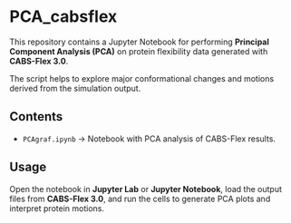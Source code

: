 # PCA_cabsflex

This repository contains a Jupyter Notebook for performing **Principal Component Analysis (PCA)** on protein flexibility data generated with **CABS-Flex 3.0**.  

The script helps to explore major conformational changes and motions derived from the simulation output.

## Contents
- `PCAgraf.ipynb` → Notebook with PCA analysis of CABS-Flex results.

## Usage
Open the notebook in **Jupyter Lab** or **Jupyter Notebook**, load the output files from **CABS-Flex 3.0**, and run the cells to generate PCA plots and interpret protein motions.
